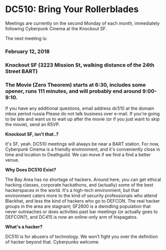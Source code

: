 # DC510: Bring Your Rollerblades
Meetings are currently on the second Monday of each month, immediately following Cyberpunk Cinema at the Knockout SF.


The next meeting is:


### February 12, 2018
### Knockout SF (3223 Mission St, walking distance of the 24th Street BART)
### The Movie (Zero Theorem) starts at 6:30, includes some opener, runs 111 minutes, and will probably end around 9:00-9:10.


If you have any additional questions, email
address dc510 at the domain inbox period russia
Please do not talk business over e-mail. If you're going to be late and want us to wait up after the movie (or if you just want to skip the movie), send an RSVP.


**Knockout SF, isn't that..?**

It's SF, yeah. DC510 meetings will always be near a BART station. For now, Cyberpunk Cinema is a friendly environment, and it's conveniently close in time and location to Deathguild. We can move if we find a find a better venue.


**Why Does DC510 Exist?**

The Bay Area has no shortage of hackers. Around here, you can get ethical hacking classes, corporate hackathons, and (actually) some of the best hackerspaces in the world. It's a high-tech environment, but that environment caters more to the kind of security professionals who attend Blackhat, and less the kind of hackers who go to DEFCON. The real hacker groups in the area are stagnant; SF2600 is a dwindling population that never outreaches or does activities past bar meetings (or actually goes to DEFCON?), and DC415 is now an online-only arm of hispagatos.


**What's a hacker?**

DC510 is for abusers of technology. We won’t fight you over the definition of hacker beyond that. Cyberpunks welcome.

